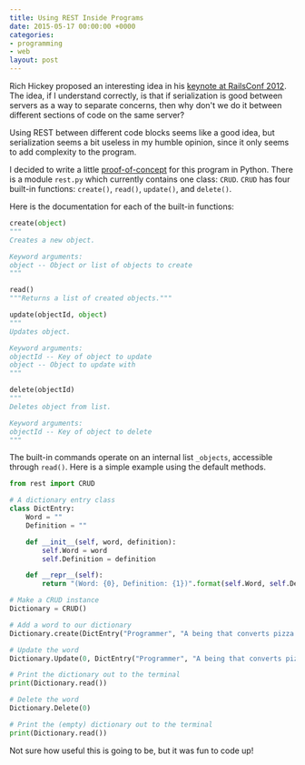 ```yaml
---
title: Using REST Inside Programs
date: 2015-05-17 00:00:00 +0000
categories:
- programming
- web
layout: post
---
```


Rich Hickey proposed an interesting idea in his [keynote at RailsConf 2012][1].
The idea, if I understand correctly, is that if serialization is good between
servers as a way to separate concerns, then why don't we do it between different
sections of code on the same server?

Using REST between different code blocks seems like a good idea, but serialization seems a bit useless
in my humble opinion, since it only seems to add complexity to the program.

I decided to write a little [proof-of-concept][2] for this program in Python.
There is a module `rest.py` which currently contains one class: `CRUD`. `CRUD`
has four built-in functions: `create()`, `read()`, `update()`, and `delete()`.

Here is the documentation for each of the built-in functions:

~~~python
create(object)
"""
Creates a new object.

Keyword arguments:
object -- Object or list of objects to create
"""

read()
"""Returns a list of created objects."""

update(objectId, object)
"""
Updates object.

Keyword arguments:
objectId -- Key of object to update
object -- Object to update with
"""

delete(objectId)
"""
Deletes object from list.

Keyword arguments:
objectId -- Key of object to delete
"""
~~~

The built-in commands operate on an internal list `_objects`, accessible through
`read()`. Here is a simple example using the default methods.

~~~python
from rest import CRUD

# A dictionary entry class
class DictEntry:
    Word = ""
    Definition = ""

    def __init__(self, word, definition):
        self.Word = word
        self.Definition = definition

    def __repr__(self):
        return "(Word: {0}, Definition: {1})".format(self.Word, self.Definition)

# Make a CRUD instance
Dictionary = CRUD()

# Add a word to our dictionary
Dictionary.create(DictEntry("Programmer", "A being that converts pizza and Coke into crde"))

# Update the word
Dictionary.Update(0, DictEntry("Programmer", "A being that converts pizza and Coke into code")

# Print the dictionary out to the terminal
print(Dictionary.read())

# Delete the word
Dictionary.Delete(0)

# Print the (empty) dictionary out to the terminal
print(Dictionary.read())
~~~

Not sure how useful this is going to be, but it was fun to code up!

  [1]:https://www.youtube.com/watch?v=rI8tNMsozo0
  [2]:https://github.com/flyingfisch/python-rest-poc/commits?author=flyingfisch
